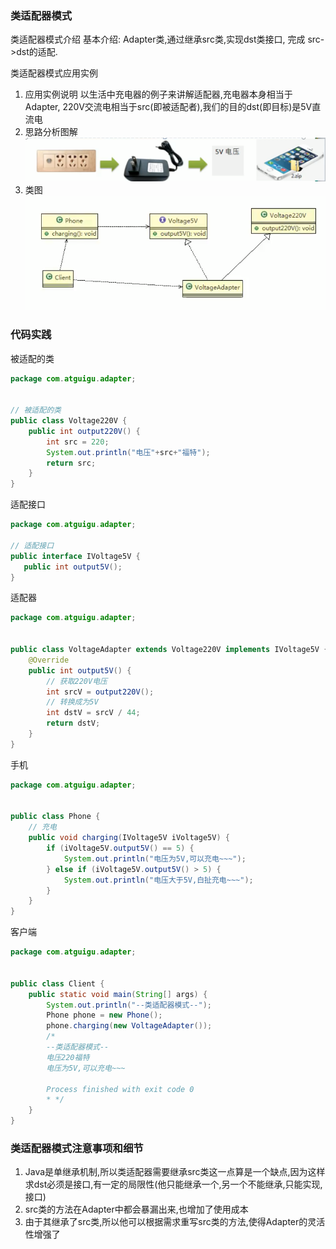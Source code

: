 
 
 ### 类适配器模式
 
 类适配器模式介绍
 基本介绍: Adapter类,通过继承src类,实现dst类接口, 完成 src->dst的适配.
 
 类适配器模式应用实例
 1. 应用实例说明
    以生活中充电器的例子来讲解适配器,充电器本身相当于Adapter, 220V交流电相当于src(即被适配者),我们的目的dst(即目标)是5V直流电
 2. 思路分析图解
 ![](./img/QQ截图20210204200008.png)
 3. 类图
 ![](./img/QQ截图20210204200748.png)

### 代码实践

被适配的类

```java
package com.atguigu.adapter;


// 被适配的类
public class Voltage220V {
    public int output220V() {
        int src = 220;
        System.out.println("电压"+src+"福特");
        return src;
    }
}

```

适配接口
 
 ```java
package com.atguigu.adapter;

// 适配接口
public interface IVoltage5V {
    public int output5V();
}

```

适配器
 
```java
package com.atguigu.adapter;


public class VoltageAdapter extends Voltage220V implements IVoltage5V {
    @Override
    public int output5V() {
        // 获取220V电压
        int srcV = output220V();
        // 转换成为5V
        int dstV = srcV / 44;
        return dstV;
    }
}

```

手机

```java
package com.atguigu.adapter;


public class Phone {
    // 充电
    public void charging(IVoltage5V iVoltage5V) {
        if (iVoltage5V.output5V() == 5) {
            System.out.println("电压为5V,可以充电~~~");
        } else if (iVoltage5V.output5V() > 5) {
            System.out.println("电压大于5V,白扯充电~~~");
        }
    }
}

```

客户端

```java
package com.atguigu.adapter;


public class Client {
    public static void main(String[] args) {
        System.out.println("--类适配器模式--");
        Phone phone = new Phone();
        phone.charging(new VoltageAdapter());
        /*
        --类适配器模式--
        电压220福特
        电压为5V,可以充电~~~

        Process finished with exit code 0
        * */
    }
}

```

### 类适配器模式注意事项和细节

1. Java是单继承机制,所以类适配器需要继承src类这一点算是一个缺点,因为这样求dst必须是接口,有一定的局限性(他只能继承一个,另一个不能继承,只能实现,接口)
2. src类的方法在Adapter中都会暴漏出来,也增加了使用成本
3. 由于其继承了src类,所以他可以根据需求重写src类的方法,使得Adapter的灵活性增强了